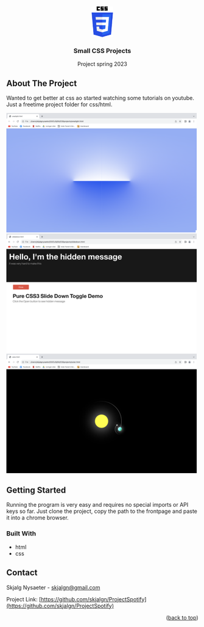 

<a name="readme-top"></a>

<!-- PROJECT LOGO -->
<br />
<div align="center">
  <a>
    <img src="img/css.png" alt="Logo" height="80">
  </a>

  <h3 align="center">Small CSS Projects</h3>

  <p align="center">
    Project spring 2023
  </p>
</div>


<!-- ABOUT THE PROJECT -->
## About The Project

Wanted to get better at css ao started watching some tutorials on youtube. Just a freetime project folder for css/html.

  <a>
    <img src="img/1.png" alt="frontpage" width="500px">
    <img src="img/2.png" alt="frontpage" width="500px">
    <img src="img/3.png" alt="frontpage" width="500px">
  </a>

<!-- GETTING STARTED -->
## Getting Started

Running the program is very easy and requires no special imports or API keys so far. Just clone the project, copy the path to the frontpage and paste it into a chrome browser.

### Built With

* html
* css

<!-- CONTACT -->
## Contact

Skjalg Nysaeter - skjalgn@gmail.com

Project Link: [https://github.com/skjalgn/ProjectSpotify](https://github.com/skjalgn/ProjectSpotify)

<p align="right">(<a href="#readme-top">back to top</a>)</p>
